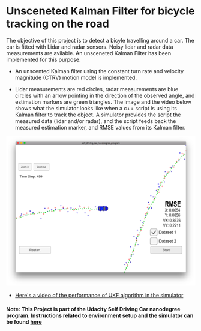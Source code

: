 # Unsceneted Kalman Filter for bicycle tracking on the road
The objective of this project is to detect a bicyle travelling around a car. The car is fitted with Lidar and radar sensors. Noisy lidar and radar data measurements are avilable. An unsceneted Kalman Filter has been implemented for this purpose.


[//]: # (Image References)

[video1]: ./UKF_video.mov "VideoUKF"
[image1]: ./ukf_sim_ss.png "ukf1"

* An unscented Kalman filter using the constant turn rate and velocity magnitude (CTRV) motion model is implemented.

* Lidar measurements are red circles, radar measurements are blue circles with an arrow pointing in the direction of the observed angle, and estimation markers are green triangles. The image and the video below shows what the simulator looks like when a c++ script is using its Kalman filter to track the object. A simulator provides the script the measured data (lidar and/or radar), and the script feeds back the measured estimation marker, and RMSE values from its Kalman filter.


![alt text][image1]


* [Here's a video of the performance of UKF algorithm in the simulator][video1]









#### Note: This Project is part of the Udacity Self Driving Car nanodegree program. Instructions related to environment setup and the simulator can be found [here](https://github.com/udacity/CarND-Unscented-Kalman-Filter-Project)
